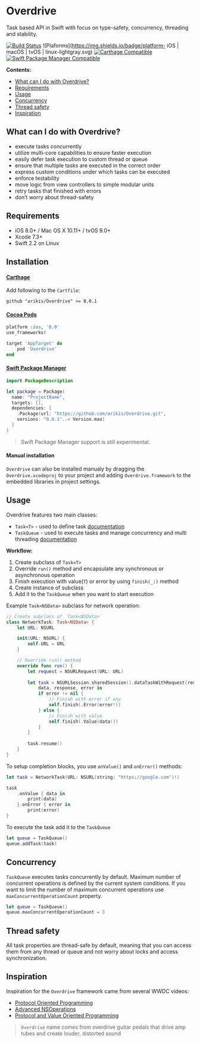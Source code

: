 # Overdrive
Task based API in Swift with focus on type-safety, concurrency, threading and stability.

[![Build Status](https://travis-ci.org/arikis/Overdrive.svg?branch=master)](https://travis-ci.org/arikis/Overdrive)
![Plaforms](https://img.shields.io/badge/platform- iOS | macOS | tvOS | linux-lightgray.svg)
[![Carthage Compatible](https://img.shields.io/badge/Carthage-compatible-4BC51D.svg?style=flat)](https://github.com/Carthage/Carthage)
[![Swift Package Manager Compatible](https://img.shields.io/badge/SPM-Compatible-brightgreen.svg)](https://github.com/apple/swift-package-manager)

**Contents:**

* [What can I do with Overdrive?](#what-can-i-do-with-overdrive)
* [Requirements](#requirements)
* [Usage](#usage)
* [Concurrency](#concurrency)
* [Thread safety](#thread-safety)
* [Inspiration](#inspiration)

## What can I do with Overdrive?

* execute tasks concurrently 
* utilize multi-core capabilities to ensure faster execution
* easily defer task execution to custom thread or queue
* ensure that multiple tasks are executed in the correct order
* express custom conditions under which tasks can be executed
* enforce testability
* move logic from view controllers to simple modular units
* retry tasks that finished with errors
* don’t worry about thread-safety

## Requirements

- iOS 8.0+ / Mac OS X 10.11+ / tvOS 9.0+ 
- Xcode 7.3+
- Swift 2.2 on Linux

## Installation

#### [Carthage](https://github.com/Carthage/Carthage)
Add following to the `Cartfile`:

```shell
github "arikis/Overdrive" >= 0.0.1
```

#### [Cocoa Pods](https://github.com/CocoaPods/CocoaPods)

```ruby
platform :ios, '8.0'
use_frameworks!

target 'AppTarget' do
    pod 'Overdrive'
end
```

#### [Swift Package Manager](https://github.com/apple/swift-package-manager)

```swift
import PackageDescription

let package = Package(
  name: "ProjectName",
  targets: [],
  dependencies: [
    .Package(url: "https://github.com/arikis/Overdrive.git", 
    versions: "0.0.1"..< Version.max)
  ]
)
```

> Swift Package Manager support is still experimental.

#### Manual installation
`Overdrive` can also be installed manualy by dragging the `Overdrive.xcodeproj` to your project and adding `Overdrive.framework` to the embedded libraries in project settings.

## Usage

Overdrive features two main classes:

- `Task<T>` - used to define task [documentation](https://arikis.github.io/Overdrive/latest/Classes/Task.html)
- `TaskQueue` - used to execute tasks and manage concurrency and multi threading [documentation](https://arikis.github.io/Overdrive/latest/Classes/TaskQueue.html)

**Workflow:**

1. Create subclass of `Task<T>`
2. Override `run()` method and encapsulate any synchronous or asynchronous operation
3. Finish execution with value(`T`) or error by using `finish(_:)` method
4. Create instance of subclass
5. Add it to the `TaskQueue` when you want to start execution

Example `Task<NSData>` subclass for network operation:

```swift
// Create subclass of `Task<NSData>`
class NetworkTask: Task<NSData> {
	let URL: NSURL

	init(URL: NSURL) {
	    self.URL = URL
	}

	// Override run() method
	override func run() {
	    let request = NSURLRequest(URL: URL)
	    
	    let task = NSURLSession.sharedSession().dataTaskWithRequest(request) {
	        data, response, error in
	        if error != nil {
	        	// Finish with error if any
	            self.finish(.Error(error!))
	        } else {
	        	// Finish with value
	            self.finish(.Value(data!))
	        }
	    }
	    
	    task.resume()
	}
}
```

To setup completion blocks, you use `onValue()` and `onError()` methods:

```swift
let task = NetworkTask(URL: NSURL(string: "https://google.com")!)

task
    .onValue { data in
    	print(data)
    }.onError { error in
        print(error)
}
```

To execute the task add it to the `TaskQueue`

```swift
let queue = TaskQueue()
queue.addTask(task)
```

## Concurrency

`TaskQueue` executes tasks concurrently by default. Maximum number of concurrent
operations is defined by the current system conditions. If you want to limit the
number of maximum concurrent operations use `maxConcurrentOperationCount` property.

```swift
let queue = TaskQueue()
queue.maxConcurrentOperationCount = 3
```

## Thread safety

All task properties are thread-safe by default, meaning that you can access them
from any thread or queue and not worry about locks and access synchronization.

## Inspiration

Inspiration for the `Overdrive` framework came from several WWDC videos:

* [Protocol Oriented Programming](https://developer.apple.com/videos/play/wwdc2015/408/)
* [Advanced NSOperations](https://developer.apple.com/videos/play/wwdc2015/226/)
* [Protocol and Value Oriented Programming](https://developer.apple.com/videos/play/wwdc2016/419/)

> `Overdrive` name comes from overdrive guitar pedals that drive amp tubes and create
louder, distorted sound
